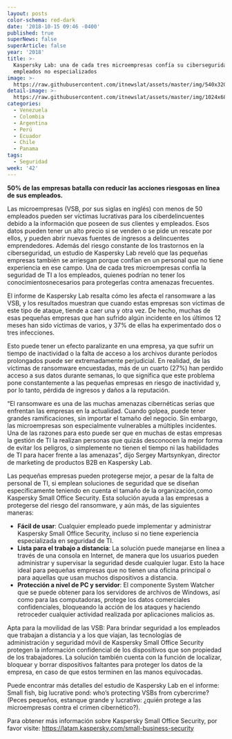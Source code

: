 ```yaml
---
layout: posts
color-schema: red-dark
date: '2018-10-15 09:46 -0400'
published: true
superNews: false
superArticle: false
year: '2018'
title: >-
  Kaspersky Lab: una de cada tres microempresas confía su ciberseguridad a
  empleados no especializados 
image: >-
  https://raw.githubusercontent.com/itnewslat/assets/master/img/540x320/Kaspersky-oficina-p.jpg
detail-image: >-
  https://raw.githubusercontent.com/itnewslat/assets/master/img/1024x680/Kaspersky-oficina-g.jpg
categories:
  - Venezuela
  - Colombia
  - Argentina
  - Perú
  - Ecuador
  - Chile
  - Panama
tags:
  - Seguridad
week: '42'
---
```

**50% de las empresas batalla con reducir las acciones riesgosas en línea de sus empleados.**

Las microempresas (VSB, por sus siglas en inglés) con menos de 50 empleados pueden ser víctimas lucrativas para los ciberdelincuentes debido a la información que poseen de sus clientes y empleados. Esos datos pueden tener un alto precio si se venden o se pide un rescate por ellos, y pueden abrir nuevas fuentes de ingresos a delincuentes emprendedores. Además del riesgo constante de los trastornos en la ciberseguridad, un estudio de Kaspersky Lab reveló que las pequeñas empresas también se arriesgan porque confían en un personal que no tiene experiencia en ese campo. Una de cada tres microempresas confía la seguridad de TI a los empleados, quienes podrían no tener los conocimientosnecesarios para protegerlas contra amenazas frecuentes.

El informe de Kaspersky Lab resalta cómo les afecta el ransomware a las VSB, y los resultados muestran que cuando estas empresas son víctimas de este tipo de ataque, tiende a caer una y otra vez. De hecho, muchas de esas pequeñas empresas que han sufrido algún incidente en los últimos 12 meses han sido víctimas de varios, y 37% de ellas ha experimentado dos o tres infecciones.

Esto puede tener un efecto paralizante en una empresa, ya que sufrir un tiempo de inactividad o la falta de acceso a los archivos durante períodos prolongados puede ser extremadamente perjudicial. En realidad, de las víctimas de ransomware encuestadas, más de un cuarto (27%) han perdido acceso a sus datos durante semanas, lo que significa que este problema pone constantemente a las pequeñas empresas en riesgo de inactividad y, por lo tanto, pérdida de ingresos y daños a la reputación.

“El ransomware es una de las muchas amenazas cibernéticas serias que enfrentan las empresas en la actualidad. Cuando golpea, puede tener grandes ramificaciones, sin importar el tamaño del negocio. Sin embargo, las microempresas son especialmente vulnerables a múltiples incidentes. Una de las razones para esto puede ser que en muchas de estas empresas la gestión de TI la realizan personas que quizás desconocen la mejor forma de evitar los peligros, o simplemente no tienen el tiempo ni las habilidades de TI para hacer frente a las amenazas”, dijo Sergey Martsynkyan, director de marketing de productos B2B en Kaspersky Lab.

Las pequeñas empresas pueden protegerse mejor, a pesar de la falta de personal de TI, si emplean soluciones de seguridad que se diseñan específicamente teniendo en cuenta el tamaño de la organización,como Kaspersky Small Office Security. Esta solución ayuda a las empresas a protegerse del riesgo del ransomware, y aún más, de las siguientes maneras:
 
- **Fácil de usar**: Cualquier empleado puede implementar y administrar Kaspersky Small Office Security, incluso si no tiene experiencia especializada en seguridad de TI.
- **Lista para el trabajo a distancia**: La solución puede manejarse en línea a través de una consola en Internet, de manera que los usuarios pueden administrar y supervisar la seguridad desde cualquier lugar. Esto la hace ideal para pequeñas empresas que no tienen una oficina principal o para aquellas que usan muchos dispositivos a distancia.
- **Protección a nivel de PC y servidor**: El componente System Watcher que se puede obtener para los servidores de archivos de Windows, así como para las computadoras, protege los datos comerciales confidenciales, bloqueando la acción de los ataques y haciendo retroceder cualquier actividad realizada por aplicaciones malicios
as.
 
Apta para la movilidad de las VSB: Para brindar seguridad a los empleados que trabajan a distancia y a los que viajan, las tecnologías de administración y seguridad móvil de Kaspersky Small Office Security protegen la información confidencial de los dispositivos que son propiedad de los trabajadores. La solución también cuenta con la función de localizar, bloquear y borrar dispositivos faltantes para proteger los datos de la empresa, en caso de que estos terminen en las manos equivocadas.
 
Puede encontrar más detalles del estudio de Kaspersky Lab en el informe: Small fish, big lucrative pond: who’s protecting VSBs from cybercrime? (Peces pequeños, estanque grande y lucrativo: ¿quién protege a las microempresas contra el crimen cibernético?). 

Para obtener más información sobre Kaspersky Small Office Security, por favor visite: https://latam.kaspersky.com/small-business-security 